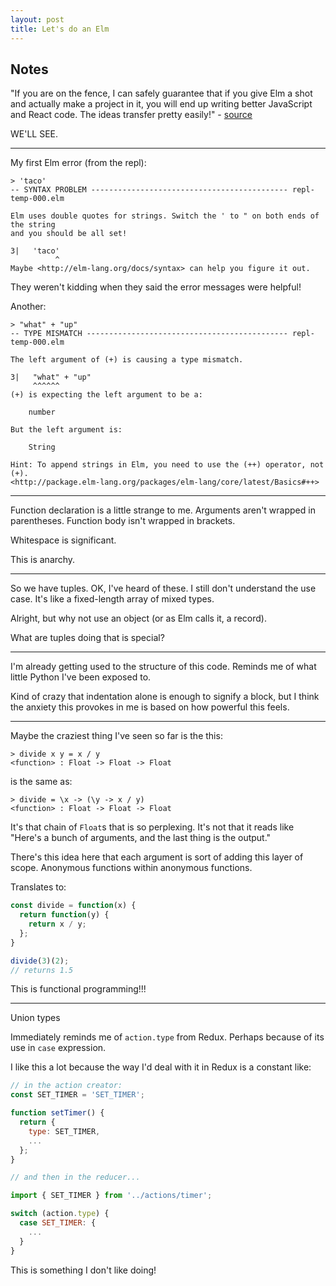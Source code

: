 ```yaml
---
layout: post
title: Let's do an Elm
---
```



Notes
---

"If you are on the fence, I can safely guarantee that if you give Elm a shot and actually make a project in it, you will end up writing better JavaScript and React code. The ideas transfer pretty easily!" - [source](https://guide.elm-lang.org/)

WE'LL SEE.

---

My first Elm error (from the repl):

```
> 'taco'
-- SYNTAX PROBLEM -------------------------------------------- repl-temp-000.elm

Elm uses double quotes for strings. Switch the ' to " on both ends of the string
and you should be all set!

3|   'taco'
          ^
Maybe <http://elm-lang.org/docs/syntax> can help you figure it out.
```

They weren't kidding when they said the error messages were helpful!

Another:

```
> "what" + "up"
-- TYPE MISMATCH --------------------------------------------- repl-temp-000.elm

The left argument of (+) is causing a type mismatch.

3|   "what" + "up"
     ^^^^^^
(+) is expecting the left argument to be a:

    number

But the left argument is:

    String

Hint: To append strings in Elm, you need to use the (++) operator, not (+).
<http://package.elm-lang.org/packages/elm-lang/core/latest/Basics#++>
```

---

Function declaration is a little strange to me. Arguments aren't wrapped in parentheses. Function body isn't wrapped in brackets.

Whitespace is significant.

This is anarchy.

---

So we have tuples. OK, I've heard of these. I still don't understand the use case. It's like a fixed-length array of mixed types.

Alright, but why not use an object (or as Elm calls it, a record).

What are tuples doing that is special?

---

I'm already getting used to the structure of this code. Reminds me of what little Python I've been exposed to.

Kind of crazy that indentation alone is enough to signify a block, but I think the anxiety this provokes in me is based on how powerful this feels.

---

Maybe the craziest thing I've seen so far is the this:

```
> divide x y = x / y
<function> : Float -> Float -> Float
```

is the same as:

```
> divide = \x -> (\y -> x / y)
<function> : Float -> Float -> Float
```

It's that chain of `Float`s that is so perplexing. It's not that it reads like "Here's a bunch of arguments, and the last thing is the output."

There's this idea here that each argument is sort of adding this layer of scope. Anonymous functions within anonymous functions.

Translates to:

```javascript
const divide = function(x) {
  return function(y) {
    return x / y;
  };
}

divide(3)(2);
// returns 1.5
```

This is functional programming!!!

---

Union types

Immediately reminds me of `action.type` from Redux. Perhaps because of its use in `case` expression.

I like this a lot because the way I'd deal with it in Redux is a constant like:

```Javascript
// in the action creator:
const SET_TIMER = 'SET_TIMER';

function setTimer() {
  return {
    type: SET_TIMER,
    ...
  };
}

// and then in the reducer...

import { SET_TIMER } from '../actions/timer';

switch (action.type) {
  case SET_TIMER: {
    ...
  }
}
```

This is something I don't like doing!
